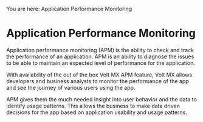                            

You are here: Application Performance Monitoring

Application Performance Monitoring
==================================

Application performance monitoring (APM) is the ability to check and track the performance of an application. APM is an ability to diagnose the issues to be able to maintain an expected level of performance for the application.

With availability of the out of the box Volt MX APM feature, Volt MX allows developers and business analysts to monitor the performance of the app and see the journey of various users using the app.

APM gives them the much needed insight into user behavior and the data to identify usage patterns. This allows the business to make data driven decisions for the app based on application usability and usage patterns.
